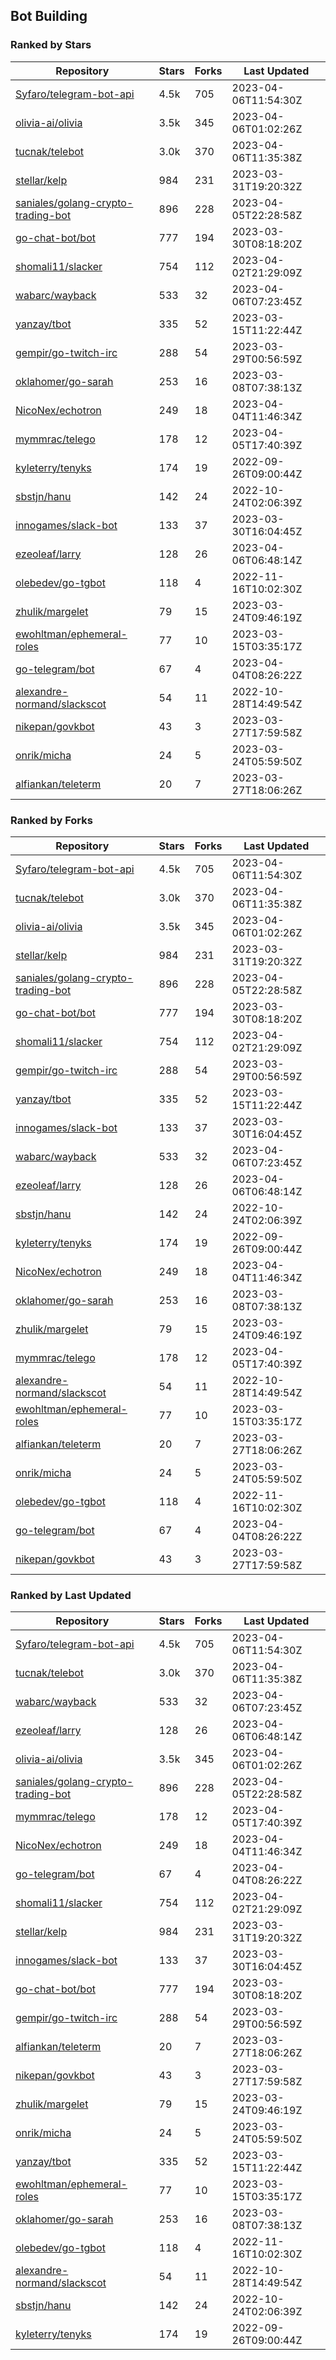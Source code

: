## Bot Building

### Ranked by Stars

| Repository | Stars | Forks | Last Updated |
|------------|-------|-------|--------------|
| [Syfaro/telegram-bot-api](https://github.com/Syfaro/telegram-bot-api) | 4.5k | 705 | 2023-04-06T11:54:30Z |
| [olivia-ai/olivia](https://github.com/olivia-ai/olivia) | 3.5k | 345 | 2023-04-06T01:02:26Z |
| [tucnak/telebot](https://github.com/tucnak/telebot) | 3.0k | 370 | 2023-04-06T11:35:38Z |
| [stellar/kelp](https://github.com/stellar/kelp) | 984 | 231 | 2023-03-31T19:20:32Z |
| [saniales/golang-crypto-trading-bot](https://github.com/saniales/golang-crypto-trading-bot) | 896 | 228 | 2023-04-05T22:28:58Z |
| [go-chat-bot/bot](https://github.com/go-chat-bot/bot) | 777 | 194 | 2023-03-30T08:18:20Z |
| [shomali11/slacker](https://github.com/shomali11/slacker) | 754 | 112 | 2023-04-02T21:29:09Z |
| [wabarc/wayback](https://github.com/wabarc/wayback) | 533 | 32 | 2023-04-06T07:23:45Z |
| [yanzay/tbot](https://github.com/yanzay/tbot) | 335 | 52 | 2023-03-15T11:22:44Z |
| [gempir/go-twitch-irc](https://github.com/gempir/go-twitch-irc) | 288 | 54 | 2023-03-29T00:56:59Z |
| [oklahomer/go-sarah](https://github.com/oklahomer/go-sarah) | 253 | 16 | 2023-03-08T07:38:13Z |
| [NicoNex/echotron](https://github.com/NicoNex/echotron) | 249 | 18 | 2023-04-04T11:46:34Z |
| [mymmrac/telego](https://github.com/mymmrac/telego) | 178 | 12 | 2023-04-05T17:40:39Z |
| [kyleterry/tenyks](https://github.com/kyleterry/tenyks) | 174 | 19 | 2022-09-26T09:00:44Z |
| [sbstjn/hanu](https://github.com/sbstjn/hanu) | 142 | 24 | 2022-10-24T02:06:39Z |
| [innogames/slack-bot](https://github.com/innogames/slack-bot) | 133 | 37 | 2023-03-30T16:04:45Z |
| [ezeoleaf/larry](https://github.com/ezeoleaf/larry) | 128 | 26 | 2023-04-06T06:48:14Z |
| [olebedev/go-tgbot](https://github.com/olebedev/go-tgbot) | 118 | 4 | 2022-11-16T10:02:30Z |
| [zhulik/margelet](https://github.com/zhulik/margelet) | 79 | 15 | 2023-03-24T09:46:19Z |
| [ewohltman/ephemeral-roles](https://github.com/ewohltman/ephemeral-roles) | 77 | 10 | 2023-03-15T03:35:17Z |
| [go-telegram/bot](https://github.com/go-telegram/bot) | 67 | 4 | 2023-04-04T08:26:22Z |
| [alexandre-normand/slackscot](https://github.com/alexandre-normand/slackscot) | 54 | 11 | 2022-10-28T14:49:54Z |
| [nikepan/govkbot](https://github.com/nikepan/govkbot) | 43 | 3 | 2023-03-27T17:59:58Z |
| [onrik/micha](https://github.com/onrik/micha) | 24 | 5 | 2023-03-24T05:59:50Z |
| [alfiankan/teleterm](https://github.com/alfiankan/teleterm) | 20 | 7 | 2023-03-27T18:06:26Z |

### Ranked by Forks

| Repository | Stars | Forks | Last Updated |
|------------|-------|-------|--------------|
| [Syfaro/telegram-bot-api](https://github.com/Syfaro/telegram-bot-api) | 4.5k | 705 | 2023-04-06T11:54:30Z |
| [tucnak/telebot](https://github.com/tucnak/telebot) | 3.0k | 370 | 2023-04-06T11:35:38Z |
| [olivia-ai/olivia](https://github.com/olivia-ai/olivia) | 3.5k | 345 | 2023-04-06T01:02:26Z |
| [stellar/kelp](https://github.com/stellar/kelp) | 984 | 231 | 2023-03-31T19:20:32Z |
| [saniales/golang-crypto-trading-bot](https://github.com/saniales/golang-crypto-trading-bot) | 896 | 228 | 2023-04-05T22:28:58Z |
| [go-chat-bot/bot](https://github.com/go-chat-bot/bot) | 777 | 194 | 2023-03-30T08:18:20Z |
| [shomali11/slacker](https://github.com/shomali11/slacker) | 754 | 112 | 2023-04-02T21:29:09Z |
| [gempir/go-twitch-irc](https://github.com/gempir/go-twitch-irc) | 288 | 54 | 2023-03-29T00:56:59Z |
| [yanzay/tbot](https://github.com/yanzay/tbot) | 335 | 52 | 2023-03-15T11:22:44Z |
| [innogames/slack-bot](https://github.com/innogames/slack-bot) | 133 | 37 | 2023-03-30T16:04:45Z |
| [wabarc/wayback](https://github.com/wabarc/wayback) | 533 | 32 | 2023-04-06T07:23:45Z |
| [ezeoleaf/larry](https://github.com/ezeoleaf/larry) | 128 | 26 | 2023-04-06T06:48:14Z |
| [sbstjn/hanu](https://github.com/sbstjn/hanu) | 142 | 24 | 2022-10-24T02:06:39Z |
| [kyleterry/tenyks](https://github.com/kyleterry/tenyks) | 174 | 19 | 2022-09-26T09:00:44Z |
| [NicoNex/echotron](https://github.com/NicoNex/echotron) | 249 | 18 | 2023-04-04T11:46:34Z |
| [oklahomer/go-sarah](https://github.com/oklahomer/go-sarah) | 253 | 16 | 2023-03-08T07:38:13Z |
| [zhulik/margelet](https://github.com/zhulik/margelet) | 79 | 15 | 2023-03-24T09:46:19Z |
| [mymmrac/telego](https://github.com/mymmrac/telego) | 178 | 12 | 2023-04-05T17:40:39Z |
| [alexandre-normand/slackscot](https://github.com/alexandre-normand/slackscot) | 54 | 11 | 2022-10-28T14:49:54Z |
| [ewohltman/ephemeral-roles](https://github.com/ewohltman/ephemeral-roles) | 77 | 10 | 2023-03-15T03:35:17Z |
| [alfiankan/teleterm](https://github.com/alfiankan/teleterm) | 20 | 7 | 2023-03-27T18:06:26Z |
| [onrik/micha](https://github.com/onrik/micha) | 24 | 5 | 2023-03-24T05:59:50Z |
| [olebedev/go-tgbot](https://github.com/olebedev/go-tgbot) | 118 | 4 | 2022-11-16T10:02:30Z |
| [go-telegram/bot](https://github.com/go-telegram/bot) | 67 | 4 | 2023-04-04T08:26:22Z |
| [nikepan/govkbot](https://github.com/nikepan/govkbot) | 43 | 3 | 2023-03-27T17:59:58Z |

### Ranked by Last Updated

| Repository | Stars | Forks | Last Updated |
|------------|-------|-------|--------------|
| [Syfaro/telegram-bot-api](https://github.com/Syfaro/telegram-bot-api) | 4.5k | 705 | 2023-04-06T11:54:30Z |
| [tucnak/telebot](https://github.com/tucnak/telebot) | 3.0k | 370 | 2023-04-06T11:35:38Z |
| [wabarc/wayback](https://github.com/wabarc/wayback) | 533 | 32 | 2023-04-06T07:23:45Z |
| [ezeoleaf/larry](https://github.com/ezeoleaf/larry) | 128 | 26 | 2023-04-06T06:48:14Z |
| [olivia-ai/olivia](https://github.com/olivia-ai/olivia) | 3.5k | 345 | 2023-04-06T01:02:26Z |
| [saniales/golang-crypto-trading-bot](https://github.com/saniales/golang-crypto-trading-bot) | 896 | 228 | 2023-04-05T22:28:58Z |
| [mymmrac/telego](https://github.com/mymmrac/telego) | 178 | 12 | 2023-04-05T17:40:39Z |
| [NicoNex/echotron](https://github.com/NicoNex/echotron) | 249 | 18 | 2023-04-04T11:46:34Z |
| [go-telegram/bot](https://github.com/go-telegram/bot) | 67 | 4 | 2023-04-04T08:26:22Z |
| [shomali11/slacker](https://github.com/shomali11/slacker) | 754 | 112 | 2023-04-02T21:29:09Z |
| [stellar/kelp](https://github.com/stellar/kelp) | 984 | 231 | 2023-03-31T19:20:32Z |
| [innogames/slack-bot](https://github.com/innogames/slack-bot) | 133 | 37 | 2023-03-30T16:04:45Z |
| [go-chat-bot/bot](https://github.com/go-chat-bot/bot) | 777 | 194 | 2023-03-30T08:18:20Z |
| [gempir/go-twitch-irc](https://github.com/gempir/go-twitch-irc) | 288 | 54 | 2023-03-29T00:56:59Z |
| [alfiankan/teleterm](https://github.com/alfiankan/teleterm) | 20 | 7 | 2023-03-27T18:06:26Z |
| [nikepan/govkbot](https://github.com/nikepan/govkbot) | 43 | 3 | 2023-03-27T17:59:58Z |
| [zhulik/margelet](https://github.com/zhulik/margelet) | 79 | 15 | 2023-03-24T09:46:19Z |
| [onrik/micha](https://github.com/onrik/micha) | 24 | 5 | 2023-03-24T05:59:50Z |
| [yanzay/tbot](https://github.com/yanzay/tbot) | 335 | 52 | 2023-03-15T11:22:44Z |
| [ewohltman/ephemeral-roles](https://github.com/ewohltman/ephemeral-roles) | 77 | 10 | 2023-03-15T03:35:17Z |
| [oklahomer/go-sarah](https://github.com/oklahomer/go-sarah) | 253 | 16 | 2023-03-08T07:38:13Z |
| [olebedev/go-tgbot](https://github.com/olebedev/go-tgbot) | 118 | 4 | 2022-11-16T10:02:30Z |
| [alexandre-normand/slackscot](https://github.com/alexandre-normand/slackscot) | 54 | 11 | 2022-10-28T14:49:54Z |
| [sbstjn/hanu](https://github.com/sbstjn/hanu) | 142 | 24 | 2022-10-24T02:06:39Z |
| [kyleterry/tenyks](https://github.com/kyleterry/tenyks) | 174 | 19 | 2022-09-26T09:00:44Z |

